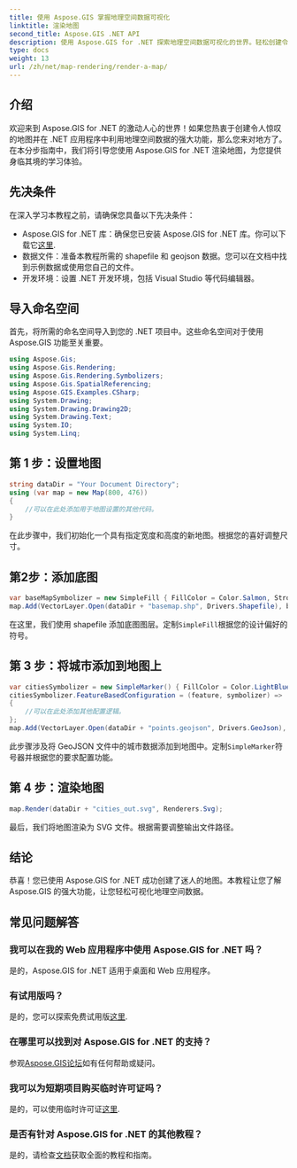 ```yaml
---
title: 使用 Aspose.GIS 掌握地理空间数据可视化
linktitle: 渲染地图
second_title: Aspose.GIS .NET API
description: 使用 Aspose.GIS for .NET 探索地理空间数据可视化的世界。轻松创建令人惊叹的地图。现在下载！ #Aspose #GIS
type: docs
weight: 13
url: /zh/net/map-rendering/render-a-map/
---
```

## 介绍
欢迎来到 Aspose.GIS for .NET 的激动人心的世界！如果您热衷于创建令人惊叹的地图并在 .NET 应用程序中利用地理空间数据的强大功能，那么您来对地方了。在本分步指南中，我们将引导您使用 Aspose.GIS for .NET 渲染地图，为您提供身临其境的学习体验。
## 先决条件
在深入学习本教程之前，请确保您具备以下先决条件：
-  Aspose.GIS for .NET 库：确保您已安装 Aspose.GIS for .NET 库。你可以下载它[这里](https://releases.aspose.com/gis/net/).
- 数据文件：准备本教程所需的 shapefile 和 geojson 数据。您可以在文档中找到示例数据或使用您自己的文件。
- 开发环境：设置 .NET 开发环境，包括 Visual Studio 等代码编辑器。
## 导入命名空间
首先，将所需的命名空间导入到您的 .NET 项目中。这些命名空间对于使用 Aspose.GIS 功能至关重要。
```csharp
using Aspose.Gis;
using Aspose.Gis.Rendering;
using Aspose.Gis.Rendering.Symbolizers;
using Aspose.Gis.SpatialReferencing;
using Aspose.GIS.Examples.CSharp;
using System.Drawing;
using System.Drawing.Drawing2D;
using System.Drawing.Text;
using System.IO;
using System.Linq;
```
## 第 1 步：设置地图
```csharp
string dataDir = "Your Document Directory";
using (var map = new Map(800, 476))
{
    //可以在此处添加用于地图设置的其他代码。
}
```
在此步骤中，我们初始化一个具有指定宽度和高度的新地图。根据您的喜好调整尺寸。
## 第2步：添加底图
```csharp
var baseMapSymbolizer = new SimpleFill { FillColor = Color.Salmon, StrokeWidth = 0.75 };
map.Add(VectorLayer.Open(dataDir + "basemap.shp", Drivers.Shapefile), baseMapSymbolizer);
```
在这里，我们使用 shapefile 添加底图图层。定制`SimpleFill`根据您的设计偏好的符号。
## 第 3 步：将城市添加到地图上
```csharp
var citiesSymbolizer = new SimpleMarker() { FillColor = Color.LightBlue };
citiesSymbolizer.FeatureBasedConfiguration = (feature, symbolizer) =>
{
    //可以在此处添加其他配置逻辑。
};
map.Add(VectorLayer.Open(dataDir + "points.geojson", Drivers.GeoJson), citiesSymbolizer);
```
此步骤涉及将 GeoJSON 文件中的城市数据添加到地图中。定制`SimpleMarker`符号器并根据您的要求配置功能。
## 第 4 步：渲染地图
```csharp
map.Render(dataDir + "cities_out.svg", Renderers.Svg);
```
最后，我们将地图渲染为 SVG 文件。根据需要调整输出文件路径。
## 结论
恭喜！您已使用 Aspose.GIS for .NET 成功创建了迷人的地图。本教程让您了解 Aspose.GIS 的强大功能，让您轻松可视化地理空间数据。
## 常见问题解答
### 我可以在我的 Web 应用程序中使用 Aspose.GIS for .NET 吗？
是的，Aspose.GIS for .NET 适用于桌面和 Web 应用程序。
### 有试用版吗？
是的，您可以探索免费试用版[这里](https://releases.aspose.com/).
### 在哪里可以找到对 Aspose.GIS for .NET 的支持？
参观[Aspose.GIS论坛](https://forum.aspose.com/c/gis/33)如有任何帮助或疑问。
### 我可以为短期项目购买临时许可证吗？
是的，可以使用临时许可证[这里](https://purchase.aspose.com/temporary-license/).
### 是否有针对 Aspose.GIS for .NET 的其他教程？
是的，请检查[文档](https://reference.aspose.com/gis/net/)获取全面的教程和指南。